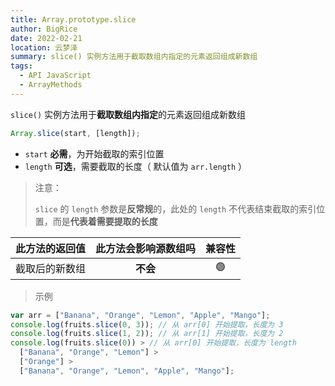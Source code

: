 ```yaml
---
title: Array.prototype.slice
author: BigRice
date: 2022-02-21
location: 云梦泽
summary: slice() 实例方法用于截取数组内指定的元素返回组成新数组
tags:
  - API JavaScript
  - ArrayMethods
---
```


`slice()` 实例方法用于**截取数组内指定**的元素返回组成新数组

```js
Array.slice(start, [length]);
```

- `start` **必需**，为开始截取的索引位置
- `length` **可选**，需要截取的长度（ 默认值为 `arr.length` ）

> 注意：
>
> `slice` 的 `length` 参数是**反常规**的，此处的 `length` 不代表结束截取的索引位置，而是**代表着需要提取的长度**

| 此方法的返回值 | 此方法会影响源数组吗 | 兼容性 |
| :------------: | :------------------: | :----: |
| 截取后的新数组 |       **不会**       |   🟢   |

> 示例

```js
var arr = ["Banana", "Orange", "Lemon", "Apple", "Mango"];
console.log(fruits.slice(0, 3)); // 从 arr[0] 开始提取，长度为 3
console.log(fruits.slice(1, 2)); // 从 arr[1] 开始提取，长度为 2
console.log(fruits.slice(0)) > // 从 arr[0] 开始提取，长度为 length
  ["Banana", "Orange", "Lemon"] >
  ["Orange"] >
  ["Banana", "Orange", "Lemon", "Apple", "Mango"];
```
